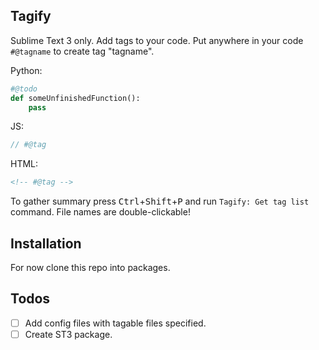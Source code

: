 ## Tagify
Sublime Text 3 only.
Add tags to your code.
Put anywhere in your code `#@tagname` to create tag "tagname".

Python:
```python
#@todo
def someUnfinishedFunction():
    pass
```

JS:
```javaScript
// #@tag
```

HTML:
```html
<!-- #@tag -->
```

To gather summary press <kbd>Ctrl</kbd>+<kbd>Shift</kbd>+<kbd>P</kbd> and run `Tagify: Get tag list` command. File names are double-clickable!

## Installation
For now clone this repo into packages.

## Todos
- [ ] Add config files with tagable files specified.
- [ ] Create ST3 package.
